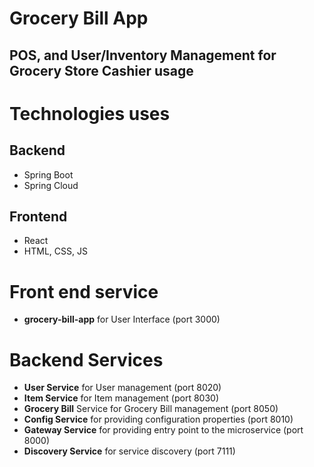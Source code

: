 # Grocery Bill App

## POS, and User/Inventory Management for Grocery Store Cashier usage

# Technologies uses
## Backend
- Spring Boot
- Spring Cloud
## Frontend
- React
- HTML, CSS, JS

# Front end service
- **grocery-bill-app** for User Interface (port 3000)

# Backend Services
- **User Service** for User management (port 8020)
- **Item Service** for Item management (port 8030)
- **Grocery Bill** Service for Grocery Bill management (port 8050)
- **Config Service** for providing configuration properties (port 8010)
- **Gateway Service** for providing entry point to the microservice (port 8000)
- **Discovery Service** for service discovery (port 7111)
